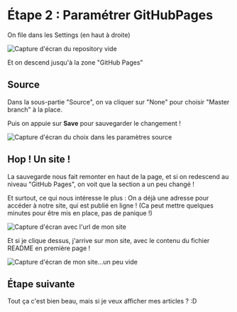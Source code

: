 # Étape 2 : Paramétrer GitHubPages

On file dans les Settings (en haut à droite)

![Capture d'écran du repository vide](./repository_niveau0.png)

Et on descend jusqu'à la zone "GitHub Pages"

## Source

Dans la sous-partie "Source", on va cliquer sur "None" pour choisir "Master branch" à la place.

Puis on appuie sur **Save** pour sauvegarder le changement !

![Capture d'écran du choix dans les paramètres source](./settings_source1.png)

## Hop ! Un site !

La sauvegarde nous fait remonter en haut de la page, et si on redescend au niveau "GitHub Pages", on voit que la section a un peu changé !

Et surtout, ce qui nous intéresse le plus : On a déjà une adresse pour accéder à notre site, qui est publié en ligne !
(Ca peut mettre quelques minutes pour être mis en place, pas de panique !)

![Capture d'écran avec l'url de mon site](./url_monsite.png)

Et si je clique dessus, j'arrive sur mon site, avec le contenu du fichier README en première page !

![Capture d'écran de mon site…un peu vide](./monsite1.png)

## Étape suivante

Tout ça c'est bien beau, mais si je veux afficher mes articles ? :D
